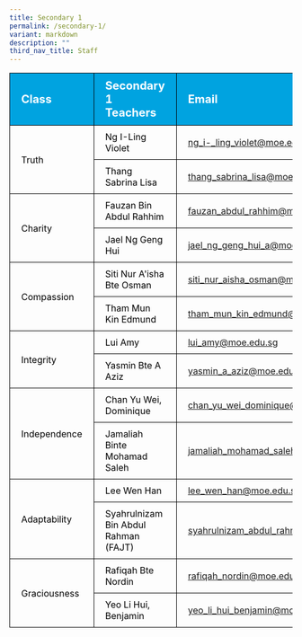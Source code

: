 ```yaml
---
title: Secondary 1
permalink: /secondary-1/
variant: markdown
description: ""
third_nav_title: Staff
---
```

<table>
<tbody>
			<tr style="background-color: #00A3E0">
					<th style="color: #FFFFFF; font-size: 20px; border: 1px solid black;padding: 10px 20px; text-align: left;">Class</th>
					<th style="color: #FFFFFF; font-size: 20px; border: 1px solid black;padding: 10px 20px; text-align: left;">Secondary 1 Teachers</th>
          <th style="color: #FFFFFF; font-size: 20px; border: 1px solid black;padding: 10px 20px; text-align: left;">Email</th>
			</tr>
			<tr>
					<td style="color: black; font-size: 16px; vertical-align: middle; border: 1px solid black;padding: 10px 20px;" rowspan="2">Truth</td>
					<td style="color: black; font-size: 16px; border: 1px solid black;padding: 10px 20px;">Ng I-Ling Violet</td>
          <td style="font-size: 16px; border: 1px solid black;padding: 10px 20px;"><a href="mailto:ng_i-_ling_violet@moe.edu.sg">ng_i-_ling_violet@moe.edu.sg</a></td>
			</tr>
      <tr>
					<td style="color: black; font-size: 16px; border: 1px solid black;padding: 10px 20px;">Thang Sabrina Lisa</td>
          <td style="font-size: 16px; border: 1px solid black;padding: 10px 20px;"><a href="mailto:thang_sabrina_lisa@moe.edu.sg">thang_sabrina_lisa@moe.edu.sg</a></td>
			</tr>  
			<tr>
					<td style="color: black; font-size: 16px; vertical-align: middle; border: 1px solid black;padding: 10px 20px;" rowspan="2">Charity</td>
					<td style="color: black; font-size: 16px; border: 1px solid black;padding: 10px 20px;">Fauzan Bin Abdul Rahhim</td>
          <td style="font-size: 16px; border: 1px solid black;padding: 10px 20px;"><a href="mailto:fauzan_abdul_rahhim@moe.edu.sg">fauzan_abdul_rahhim@moe.edu.sg</a></td>
			</tr>
      <tr>
					<td style="color: black; font-size: 16px; border: 1px solid black;padding: 10px 20px;">Jael Ng Geng Hui</td>
          <td style="font-size: 16px; border: 1px solid black;padding: 10px 20px;"><a href="mailto:jael_ng_geng_hui_a@moe.edu.sg">jael_ng_geng_hui_a@moe.edu.sg</a></td>
			</tr>
  			<tr>
					<td style="color: black; font-size: 16px; vertical-align: middle; border: 1px solid black;padding: 10px 20px;" rowspan="2">Compassion</td>
					<td style="color: black; font-size: 16px; border: 1px solid black;padding: 10px 20px;">Siti Nur A'isha Bte Osman</td>
          <td style="font-size: 16px; border: 1px solid black;padding: 10px 20px;"><a href="mailto:siti_nur_aisha_osman@moe.edu.sg">siti_nur_aisha_osman@moe.edu.sg</a></td>
			</tr>
      <tr>
					<td style="color: black; font-size: 16px; border: 1px solid black;padding: 10px 20px;">Tham Mun Kin Edmund</td>
          <td style="font-size: 16px; border: 1px solid black;padding: 10px 20px;"><a href="mailto:tham_mun_kin_edmund@moe.edu.sg">tham_mun_kin_edmund@moe.edu.sg</a></td>
			</tr>
  			<tr>
					<td style="color: black; font-size: 16px; vertical-align: middle; border: 1px solid black;padding: 10px 20px;" rowspan="2">Integrity</td>
					<td style="color: black; font-size: 16px; border: 1px solid black;padding: 10px 20px;">Lui Amy</td>
          <td style="font-size: 16px; border: 1px solid black;padding: 10px 20px;"><a href="mailto:lui_amy@moe.edu.sg">lui_amy@moe.edu.sg</a></td>
			</tr>
      <tr>
					<td style="color: black; font-size: 16px; border: 1px solid black;padding: 10px 20px;">Yasmin Bte A Aziz</td>
          <td style="font-size: 16px; border: 1px solid black;padding: 10px 20px;"><a href="mailto:yasmin_a_aziz@moe.edu.sg">yasmin_a_aziz@moe.edu.sg</a></td>
			</tr>
  			<tr>
					<td style="color: black; font-size: 16px; vertical-align: middle; border: 1px solid black;padding: 10px 20px;" rowspan="2">Independence</td>
					<td style="color: black; font-size: 16px; border: 1px solid black;padding: 10px 20px;">Chan Yu Wei, Dominique</td>
          <td style="font-size: 16px; border: 1px solid black;padding: 10px 20px;"><a href="mailto:chan_yu_wei_dominique@moe.edu.sg">chan_yu_wei_dominique@moe.edu.sg</a></td>
			</tr>
      <tr>
					<td style="color: black; font-size: 16px; border: 1px solid black;padding: 10px 20px;">Jamaliah Binte Mohamad Saleh</td>
          <td style="font-size: 16px; border: 1px solid black;padding: 10px 20px;"><a href="mailto:jamaliah_mohamad_saleh@moe.edu.sg">jamaliah_mohamad_saleh@moe.edu.sg</a></td>
			</tr>
  			<tr>
					<td style="color: black; font-size: 16px; vertical-align: middle; border: 1px solid black;padding: 10px 20px;" rowspan="2">Adaptability</td>
					<td style="color: black; font-size: 16px; border: 1px solid black;padding: 10px 20px;">Lee Wen Han</td>
          <td style="font-size: 16px; border: 1px solid black;padding: 10px 20px;"><a href="mailto:lee_wen_han@moe.edu.sg">lee_wen_han@moe.edu.sg</a></td>
			</tr>
      <tr>
					<td style="color: black; font-size: 16px; border: 1px solid black;padding: 10px 20px;">Syahrulnizam Bin Abdul Rahman (FAJT)</td>
          <td style="font-size: 16px; border: 1px solid black;padding: 10px 20px;"><a href="mailto:syahrulnizam_abdul_rahman_a@moe.edu.sg">syahrulnizam_abdul_rahman_a@moe.edu.sg</a></td>
			</tr>
  			<tr>
					<td style="color: black; font-size: 16px; vertical-align: middle; border: 1px solid black;padding: 10px 20px;" rowspan="2">Graciousness</td>
					<td style="color: black; font-size: 16px; border: 1px solid black;padding: 10px 20px;">Rafiqah Bte Nordin</td>
          <td style="font-size: 16px; border: 1px solid black;padding: 10px 20px;"><a href="mailto:rafiqah_nordin@moe.edu.sg">rafiqah_nordin@moe.edu.sg</a></td>
			</tr>
      <tr>
					<td style="color: black; font-size: 16px; border: 1px solid black;padding: 10px 20px;">Yeo Li Hui, Benjamin</td>
          <td style="font-size: 16px; border: 1px solid black;padding: 10px 20px;"><a href="mailto:yeo_li_hui_benjamin@moe.edu.sg">yeo_li_hui_benjamin@moe.edu.sg</a></td>
			</tr>
			
</tbody>
</table>